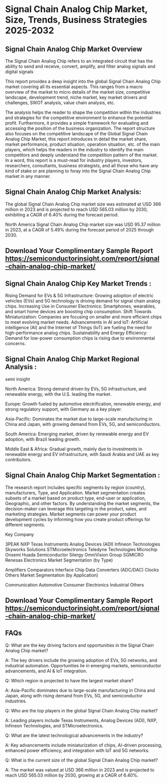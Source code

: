 # Signal Chain Analog Chip Market, Size, Trends, Business Strategies 2025-2032

## Signal Chain Analog Chip Market Overview 
The Signal Chain Analog Chip refers to an integrated circuit that has the ability to send and receive, convert, amplify, and filter analog signals and digital signals

This report provides a deep insight into the global Signal Chain Analog Chip market covering all its essential aspects. This ranges from a macro overview of the market to micro details of the market size, competitive landscape, development trend, niche market, key market drivers and challenges, SWOT analysis, value chain analysis, etc.

The analysis helps the reader to shape the competition within the industries and strategies for the competitive environment to enhance the potential profit. Furthermore, it provides a simple framework for evaluating and accessing the position of the business organization. The report structure also focuses on the competitive landscape of the Global Signal Chain Analog Chip Market, this report introduces in detail the market share, market performance, product situation, operation situation, etc. of the main players, which helps the readers in the industry to identify the main competitors and deeply understand the competition pattern of the market.
In a word, this report is a must-read for industry players, investors, researchers, consultants, business strategists, and all those who have any kind of stake or are planning to foray into the Signal Chain Analog Chip market in any manner.

## Signal Chain Analog Chip Market Analysis:
The global Signal Chain Analog Chip market size was estimated at USD 366 million in 2023 and is projected to reach USD 565.03 million by 2030, exhibiting a CAGR of 6.40% during the forecast period.

North America Signal Chain Analog Chip market size was USD 95.37 million in 2023, at a CAGR of 5.49% during the forecast period of 2025 through 2030.

## Download Your Complimentary Sample Report https://semiconductorinsight.com/report/signal-chain-analog-chip-market/

## Signal Chain Analog Chip Key Market Trends  :
Rising Demand for EVs & 5G Infrastructure: Growing adoption of electric vehicles (EVs) and 5G technology is driving demand for signal chain analog chips.
Increasing Use in Consumer Electronics: Smartphones, wearables, and smart home devices are boosting chip consumption.
Shift Towards Miniaturization: Companies are focusing on smaller and more efficient chips to meet evolving market needs.
Advancements in AI and IoT: Artificial intelligence (AI) and the Internet of Things (IoT) are fueling the need for high-performance analog chips.
Sustainability and Energy Efficiency: Demand for low-power consumption chips is rising due to environmental concerns.
## Signal Chain Analog Chip Market Regional Analysis :
semi insight

North America:
Strong demand driven by EVs, 5G infrastructure, and renewable energy, with the U.S. leading the market.

Europe:
Growth fueled by automotive electrification, renewable energy, and strong regulatory support, with Germany as a key player.

Asia-Pacific:
Dominates the market due to large-scale manufacturing in China and Japan, with growing demand from EVs, 5G, and semiconductors.

South America:
Emerging market, driven by renewable energy and EV adoption, with Brazil leading growth.

Middle East & Africa:
Gradual growth, mainly due to investments in renewable energy and EV infrastructure, with Saudi Arabia and UAE as key contributors.

## Signal Chain Analog Chip Market Segmentation :
The research report includes specific segments by region (country), manufacturers, Type, and Application. Market segmentation creates subsets of a market based on product type, end-user or application, Geographic, and other factors. By understanding the market segments, the decision-maker can leverage this targeting in the product, sales, and marketing strategies. Market segments can power your product development cycles by informing how you create product offerings for different segments.

Key Company

3PEAK
NXP
Texas Instruments
Analog Devices (ADI)
Infineon Technologies
Skyworks Solutions
STMicroelectronics
Teledyne Technologies
Microchip
Onsemi
Huada Semiconductor
Silergy
OmniVision Group
SGMICRO
Renesas Electronics
Market Segmentation (by Type)

Amplifiers
Comparators
Interface Chip
Data Converters (ADC/DAC)
Clocks
Others
Market Segmentation (by Application)

Communication
Automotive
Consumer Electronics
Industrial
Others

## Download Your Complimentary Sample Report https://semiconductorinsight.com/report/signal-chain-analog-chip-market/

## FAQs
Q: What are the key driving factors and opportunities in the Signal Chain Analog Chip market?

A: The key drivers include the growing adoption of EVs, 5G networks, and industrial automation. Opportunities lie in emerging markets, semiconductor advancements, and AI & IoT integration.

Q: Which region is projected to have the largest market share?

A: Asia-Pacific dominates due to large-scale manufacturing in China and Japan, along with rising demand from EVs, 5G, and semiconductor industries.

Q: Who are the top players in the global Signal Chain Analog Chip market?

A: Leading players include Texas Instruments, Analog Devices (ADI), NXP, Infineon Technologies, and STMicroelectronics.

Q: What are the latest technological advancements in the industry?

A: Key advancements include miniaturization of chips, AI-driven processing, enhanced power efficiency, and integration with IoT and 5G networks.

Q: What is the current size of the global Signal Chain Analog Chip market?

A: The market was valued at USD 366 million in 2023 and is projected to reach USD 565.03 million by 2030, growing at a CAGR of 6.40%.
